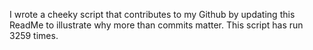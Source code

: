 I wrote a cheeky script that contributes to my Github by updating this ReadMe to illustrate why more than commits matter. This script has run 3259 times.